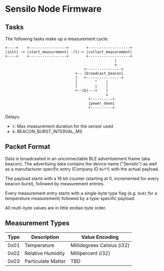 # Sensilo Node Firmware

## Tasks

The following tasks make up a measurement cycle:

    +----+    +-----------------+        +-------------------+
    |init| -> |start_measurement| -(t)-> |collect_measurement|
    +----+    +-----------------+        +-------------------+
                                                      |
                                                      v
                                        +----------------+
                                    +-- |broadcast_beacon|
                                    |   +----------------+
                                    |        ^    |
                                    |        |    |
                                    +--(b)---+    |
                                                  v
                                          +----------+
                                          |power_down|
                                          +----------+
Delays:

- `t`: Max measurement duration for the sensor used
- `b`: BEACON_BURST_INTERVAL_MS

## Packet Format

Data is broadcasted in an unconnectable BLE advertisement frame (aka beacon).
The advertising data contains the device name ("Sensilo") as well as a
manufacturer specific entry (Company ID `0xff`) with the actual payload.

The payload starts with a 16 bit counter (starting at 0, incremented for every
beacon burst), followed by measurement entries.

Every measurement entry starts with a single-byte type flag (e.g. `0x01` for a
temperature measurement) followed by a type-specific payload.

All multi-byte values are in little endian byte order.

## Measurement Types

| Type | Description | Value Encoding |
|------|-------------|----------------|
| 0x01 | Temperature | Millidegrees Celsius (i32) |
| 0x02 | Relative Humidity | Millipercent (i32) |
| 0x03 | Particulate Matter | TBD |
